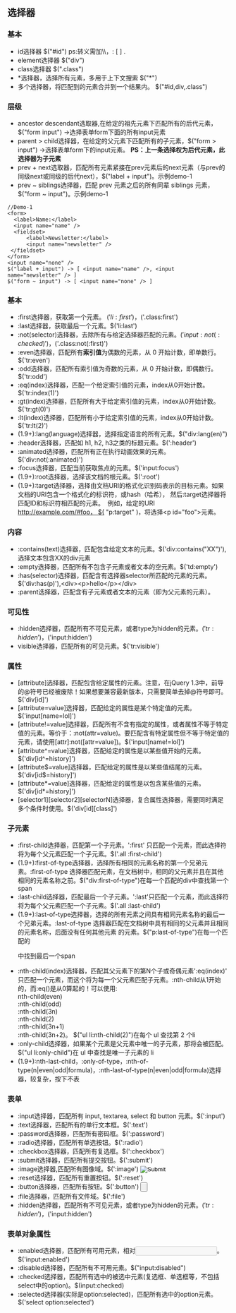 ## 选择器

### 基本

* id选择器 $("#id")  ps:转义需加\\\，: [ ] . 
* element选择器 $("div") 
* class选择器 $(".class") 
* \*选择器，选择所有元素，多用于上下文搜索 $("*") 
* 多个选择器，将匹配到的元素合并到一个结果内。 $("#id,div,.class")

### 层级

* ancestor descendant选取器,在给定的祖先元素下匹配所有的后代元素，$("form input") ->选择表单form下面的所有input元素 
* parent > child选择器，在给定的父元素下匹配所有的子元素，$("form > input") ->选择表单form下的input元素。 **PS：上一条选择权为后代元素，此选择器为子元素** 
* prev + next选取器，匹配所有元素紧接在prev元素后的next元素（与prev的同级next或同级的后代next），$("label + input")。示例demo-1 
* prev ~ siblings选择器，匹配 prev 元素之后的所有同辈 siblings 元素，$("form ~ input")。示例demo-1 
```
//Demo-1
<form>
  <label>Name:</label>
  <input name="name" />
  <fieldset>
      <label>Newsletter:</label>
      <input name="newsletter" />
 </fieldset>
</form>
<input name="none" />
$("label + input") -> [ <input name="name" />, <input name="newsletter" /> ]
$("form ~ input") -> [ <input name="none" /> ]
```

### 基本 ###

* :first选择器，获取第一个元素。 $('li:first') ，$('.class:first') 
* :last选择器，获取最后一个元素。$('li:last') 
* :not(selector)选择器，去除所有与给定选择器匹配的元素。$('input:not(:checked)')，$('.class:not(:first)') 
* :even选择器，匹配所有**索引值**为偶数的元素，从 0 开始计数，即单数行。$('tr:even') 
* :odd选择器，匹配所有索引值为奇数的元素，从 0 开始计数，即偶数行。$('tr:odd') 
* :eq(index)选择器，匹配一个给定索引值的元素，index从0开始计数。$('tr:index(1)') 
* :gt(index)选择器，匹配所有大于给定索引值的元素，index从0开始计数。$('tr:gt(0)') 
* :lt(index)选择器，匹配所有小于给定索引值的元素，index从0开始计数。$('tr:lt(2)') 
* (1.9+):lang(language)选择器，选择指定语言的所有元素。$("div:lang(en)") 
* :header选择器，匹配如 h1, h2, h3之类的标题元素。$(':header') 
* :animated选择器，匹配所有正在执行动画效果的元素。$('div:not(:animated)') 
* :focus选择器，匹配当前获取焦点的元素。$('input:focus') 
* (1.9+):root选择器，选择该文档的根元素。$(':root') 
* (1.9+):target选择器，选择由文档URI的格式化识别码表示的目标元素。如果文档的URI包含一个格式化的标识符，或hash（哈希）， 然后:target选择器将匹配ID和标识符相匹配的元素。  例如，给定的URI http://example.com/#foo， $( "p:target" )，将选择\<p id="foo">元素。 

### 内容 ###

* :contains(text)选择器，匹配包含给定文本的元素。$('div:contains("XX")'),选择文本包含XX的div元素 
* :empty选择器，匹配所有不包含子元素或者文本的空元素。$('td:empty') 
* :has(selector)选择器，匹配含有选择器selector所匹配的元素的元素。$('div:has(p)'),\<div>\<p>hello\</p>\</div> 
* :parent选择器，匹配含有子元素或者文本的元素（即为父元素的元素）。

### 可见性 ###

* :hidden选择器，匹配所有不可见元素，或者type为hidden的元素。$('tr:hidden')，$('input:hidden') 
* visible选择器，匹配所有的可见元素。$('tr:visible') 

### 属性 ###

* [attribute]选择器，匹配包含给定属性的元素。注意，在jQuery 1.3中，前导的@符号已经被废除！如果想要兼容最新版本，只需要简单去掉@符号即可。$('div[id]') 
* [attribute=value]选择器，匹配给定的属性是某个特定值的元素。$('input[name=lol]') 
* [attribute!=value]选择器，匹配所有不含有指定的属性，或者属性不等于特定值的元素。等价于：:not(attr=value)。要匹配含有特定属性但不等于特定值的元素，请使用[attr]:not([attr=value])。$('input[name!=lol]') 
* [attribute^=value]选择器，匹配给定的属性是以某些值开始的元素。$('div[id^=history]') 
* [attribute\$=value]选择器，匹配给定的属性是以某些值结尾的元素。$('div[id\$=history]') 
* [attribute\*=value]选择器，匹配给定的属性是以包含某些值的元素。$('div[id\*=history]') 
* [selector1]\[selector2\][selectorN]选择器，复合属性选择器，需要同时满足多个条件时使用。$('div[id]\[class\]') 

### 子元素 ###

* :first-child选择器，匹配第一个子元素。':first' 只匹配一个元素，而此选择符将为每个父元素匹配一个子元素。$('.all :first-child') 
* (1.9+):first-of-type选择器，选择所有相同的元素名称的第一个兄弟元素。:first-of-type 选择器匹配元素，在文档树中，相同的父元素并且在其他相同的元素名称之前。$("div:first-of-type")在每一个匹配的div中查找第一个span 
* :last-child选择器，匹配最后一个子元素。':last'只匹配一个元素，而此选择符将为每个父元素匹配一个子元素。$('.all :last-child') 
* (1.9+):last-of-type选择器，选择的所有元素之间具有相同元素名称的最后一个兄弟元素。:last-of-type 选择器匹配在文档树中具有相同的父元素并且相同的元素名称，后面没有任何其他元素 的元素。$("p:last-of-type")在每一个匹配的<p>中找到最后一个span 
* :nth-child(index)选择器，匹配其父元素下的第N个子或奇偶元素':eq(index)' 只匹配一个元素，而这个将为每一个父元素匹配子元素。:nth-child从1开始的，而:eq()是从0算起的！可以使用:<br>nth-child(even)<br>:nth-child(odd)<br>:nth-child(3n)<br>:nth-child(2)<br>:nth-child(3n+1)<br>:nth-child(3n+2)。 $("ul li:nth-child(2)")在每个 ul 查找第 2 个li 
* :only-child选择器，如果某个元素是父元素中唯一的子元素，那将会被匹配。$("ul li:only-child")在 ul 中查找是唯一子元素的 li 
* (1.9+):nth-last-child，:only-of-type，:nth-of-type(n|even|odd|formula)，:nth-last-of-type(n|even|odd|formula)选择器，较复杂，按下不表 

### 表单 ###

* :input选择器，匹配所有 input, textarea, select 和 button 元素。$(':input') 
* :text选择器，匹配所有的单行文本框。$(':text') 
* :password选择器，匹配所有密码框。$(':password')  
* :radio选择器，匹配所有单选按钮。$(':radio') 
* :checkbox选择器，匹配所有复选框。$(':checkbox') 
* :submit选择器，匹配所有提交按钮。$(':submit') 
* :image选择器,匹配所有图像域。$(':image') <input type="image"> 
* :reset选择器，匹配所有重置按钮。$(':reset') 
* :button选择器，匹配所有按钮。$(':button') <input type="button"> 
* :file选择器，匹配所有文件域。$(':file') 
* :hidden选择器，匹配所有不可见元素，或者type为hidden的元素。$('tr:hidden')，$('input:hidden') 

### 表单对象属性 ###

* :enabled选择器，匹配所有可用元素，相对<input type="text" disabled="disabled">。$('input:enabled') 
* :disabled选择器，匹配所有不可用元素。$("input:disabled") 
* :checked选择器，匹配所有选中的被选中元素(复选框、单选框等，不包括select中的option)。$(input:checked) 
* :selected选择器(实际是option:selected)，匹配所有选中的option元素。$('select option:selected')
